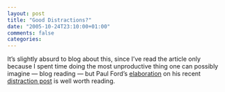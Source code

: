 ```yaml
---
layout: post
title: "Good Distractions?"
date: "2005-10-24T23:10:00+01:00"
comments: false
categories: 
---
```


<p>It&#8217;s slightly absurd to blog about this, since I&#8217;ve read the article only because I spent time doing the most unproductive thing one can possibly imagine &#8212; blog reading &#8212; but Paul Ford&#8217;s <a href="http://www.43folders.com/2005/10/24/paul-ford-distractions/">elaboration</a> on his recent <a href="http://www.ftrain.com/Followup.html">distraction post</a> is well worth reading.</p>


